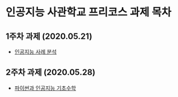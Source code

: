 # 인공지능 사관학교 프리코스 과제 목차

## 1주차 과제 (2020.05.21)

- [인공지능 사례 분석 ](https://github.com/abbymark/gj-ai/blob/master/1%EC%A3%BC%EC%B0%A8.ipynb)

## 2주차 과제 (2020.05.28)

- [파이썬과 인공지능 기초수학](https://github.com/abbymark/gj-ai/blob/master/2%EC%A3%BC%EC%B0%A8%EA%B3%BC%EC%A0%9C.ipynb)
